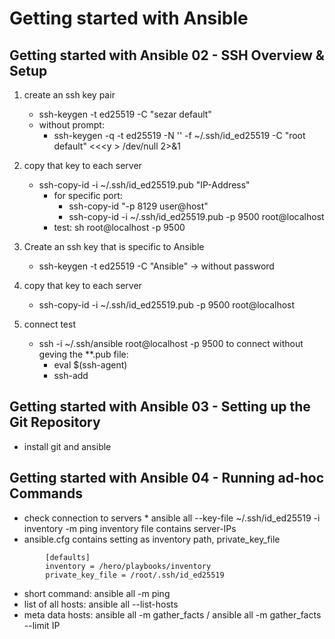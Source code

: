 
# Getting started with Ansible

## Getting started with Ansible 02 - SSH Overview & Setup

1. create an ssh key pair
    * ssh-keygen -t ed25519 -C "sezar default"
    * without prompt:
        * ssh-keygen -q -t ed25519 -N '' -f ~/.ssh/id_ed25519 -C "root default" <<\<y > /dev/null 2>&1

2. copy that key to each server
    * ssh-copy-id -i ~/.ssh/id_ed25519.pub "IP-Address"
       * for specific port:
            * ssh-copy-id "-p 8129 user@host"
            * ssh-copy-id -i ~/.ssh/id_ed25519.pub -p 9500 root@localhost
       * test: sh root@localhost -p 9500

3. Create an ssh key that is specific to Ansible
    * ssh-keygen -t ed25519 -C "Ansible" -> without password

4. copy that key to each server
    * ssh-copy-id -i ~/.ssh/id_ed25519.pub -p 9500 root@localhost

5. connect test
    * ssh -i ~/.ssh/ansible root@localhost -p 9500
    to connect without geving the **.pub file:
        * eval $(ssh-agent)
        * ssh-add

## Getting started with Ansible 03 - Setting up the Git Repository

* install git and ansible

## Getting started with Ansible 04 - Running ad-hoc Commands

* check connection to servers
        * ansible all --key-file  ~/.ssh/id_ed25519 -i inventory -m ping
        inventory file contains server-IPs
* ansible.cfg contains setting as inventory path, private_key_file 

``` ansible
        [defaults]
        inventory = /hero/playbooks/inventory
        private_key_file = /root/.ssh/id_ed25519
```

* short command:  ansible all -m ping
* list of all hosts: ansible all --list-hosts
* meta data hosts: ansible all -m gather_facts / ansible all -m gather_facts --limit IP

